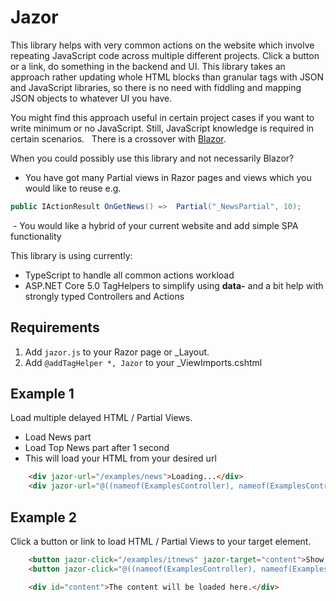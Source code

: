 # Jazor

This library helps with very common actions on the website which involve repeating JavaScript code across multiple different projects. Click a button or a link, do something in the backend and UI. This library takes an approach rather updating whole HTML blocks than granular tags with JSON and JavaScript libraries, so there is no need with fiddling and mapping JSON objects to whatever UI you have.

You might find this approach useful in certain project cases if you want to write minimum or no JavaScript. Still, JavaScript knowledge is required in certain scenarios.
 
There is a crossover with [Blazor](https://github.com/dotnet/blazor).

When you could possibly use this library and not necessarily Blazor?
- You have got many Partial views in Razor pages and views which you would like to reuse e.g. 
```c#
public IActionResult OnGetNews() =>  Partial("_NewsPartial", 10);
```
 - You would like a hybrid of your current website and add simple SPA functionality

This library is using currently:
 
- TypeScript to handle all common actions workload
- ASP.NET Core 5.0 TagHelpers to simplify using **data-** and a bit help with strongly typed Controllers and Actions

## Requirements

1. Add ```jazor.js``` to your Razor page or _Layout.
2. Add ```@addTagHelper *, Jazor``` to your _ViewImports.cshtml


## Example 1
Load multiple delayed HTML / Partial Views.

 - Load News part
 - Load Top News part after 1 second
 - This will load your HTML from your desired url
 
```html
    <div jazor-url="/examples/news">Loading...</div>
    <div jazor-url="@((nameof(ExamplesController), nameof(ExamplesController.TopNews), null))" jazor-delay="1">Loading...</div>
```

## Example 2

Click a button or link to load HTML / Partial Views to your target element.


```html
    <button jazor-click="/examples/itnews" jazor-target="content">Show .NET News</div>
    <button jazor-click="@((nameof(ExamplesController), nameof(ExamplesController.AngularNews), null))" jazor-target="content">Show Angular News</button>

    <div id="content">The content will be loaded here.</div>
```

